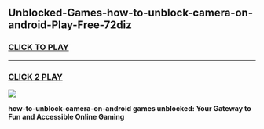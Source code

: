 
## Unblocked-Games-how-to-unblock-camera-on-android-Play-Free-72diz
<h3>
<a href="https://premium76.site?title=how-to-unblock-camera-on-android&ref=12A">CLICK TO PLAY</a></h3>
<hr>

<h3>
<a href="https://premium76.site?title=how-to-unblock-camera-on-android&ref=12A">CLICK 2 PLAY</a>
  
</h3>

<a href="https://premium76.site?title=how-to-unblock-camera-on-android&ref=12A"><img src="https://clearcache.store/games.png"></a>


**how-to-unblock-camera-on-android games unblocked: Your Gateway to Fun and Accessible Online Gaming**
